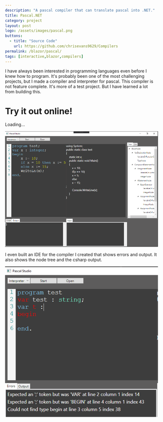 ```yaml
---
description: "A pascal compiler that can translate pascal into .NET."
title: Pascal.NET
category: project
layout: post
logo: /assets/images/pascal.png
buttons:
  - title: "Source Code"
    url: https://github.com/chrisevans9629/Compilers
permalink: /blazor/pascal/
tags: [interactive,blazor,compilers]
---
```

<style>
pre {
  background-color: var(--blackBackground)
}
</style>

I have always been interested in programming languages even before I knew how to program.  It's probably been one of the most challenging projects, but I made a compiler and interpreter for pascal.  This compiler is not feature complete.  It's more of a test project.  But I have learned a lot from building this.

# Try it out online!
<link href="css/app.css" rel="stylesheet" />
<script src="ace/ace.js"></script>
<app>Loading...</app>
<script src="_framework/blazor.webassembly.js"></script>
<script src="index.js"></script>


![pascal ide](/assets/images/pascal.png)

I even built an IDE for the compiler I created that shows errors and output.  It also shows the node tree and the csharp output.

![pascal errors](/assets/images/pascalerror.png)